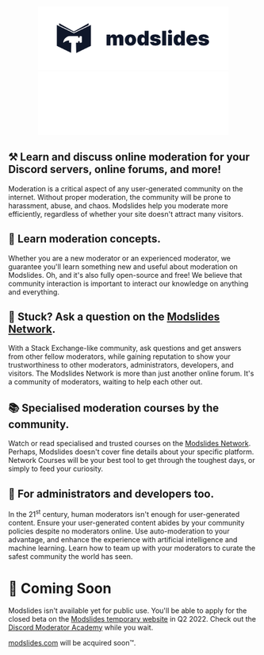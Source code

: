 <!--
  We meet again! We are sorry for the inconvenience caused if both images below appear.
  If this is the case, please open an issue in the modslides/.github GitHub repository.
  However, please do not make an issue if this is only appearing on your local machine.

  https://github.com/modslides/.github/issues/new?title=README.md%3A%20Both%20logomark%20images%20appears%20on%20%5Bplatform%20here%20(e.g.%20npm%2C%20deno%2Fx)%5D
-->

<p align="center">
  <a href="https://modslides.netlify.app/#gh-light-mode-only" target="_blank">
    <img src="https://github.com/modslides/.github/blob/main/logomarks/logomark-dark.png" alt="Modslides" width="384" height="128" style="width: 384px; height: 128px;">
  </a>
  <a href="https://modslides.netlify.app/#gh-dark-mode-only" target="_blank">
    <img src="https://github.com/modslides/.github/blob/main/logomarks/logomark-light.png" alt="Modslides" width="384" height="128" style="width: 384px; height: 128px;">
  </a>
</p>

## ⚒️ Learn and discuss online moderation for your Discord servers, online forums, and more!

Moderation is a critical aspect of any user-generated community on the internet. Without proper moderation, the community will be prone to harassment, abuse, and chaos. Modslides help you moderate more efficiently, regardless of whether your site doesn't attract many visitors.

## 📝 Learn moderation concepts.

Whether you are a new moderator or an experienced moderator, we guarantee you'll learn something new and useful about moderation on Modslides. Oh, and it's also fully open-source and free! We believe that community interaction is important to interact our knowledge on anything and everything.

## 🤔 Stuck? Ask a question on the [Modslides Network](https://modslides.netlify.app/network).

With a Stack Exchange-like community, ask questions and get answers from other fellow moderators, while gaining reputation to show your trustworthiness to other moderators, administrators, developers, and visitors. The Modslides Network is more than just another online forum. It's a community of moderators, waiting to help each other out.

## 📚 Specialised moderation courses by the community.

Watch or read specialised and trusted courses on the [Modslides Network](https://modslides.netlify.app/network). Perhaps, Modslides doesn't cover fine details about your specific platform. Network Courses will be your best tool to get through the toughest days, or simply to feed your curiosity.

## 🔧 For administrators and developers too.

In the 21<sup>st</sup> century, human moderators isn't enough for user-generated content. Ensure your user-generated content abides by your community policies despite no moderators online. Use auto-moderation to your advantage, and enhance the experience with artificial intelligence and machine learning. Learn how to team up with your moderators to curate the safest community the world has seen.

# 👀 Coming Soon

Modslides isn't available yet for public use. You'll be able to apply for the closed beta on the [Modslides temporary website](https://modslides.netlify.app/) in Q2 2022. Check out the [Discord Moderator Academy](https://discord.com/moderation) while you wait.

[modslides.com](https://modslides.com/) will be acquired soon™.
